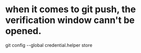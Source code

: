 # when it comes to git push, the verification window cann't be opened.
git config --global credential.helper store

